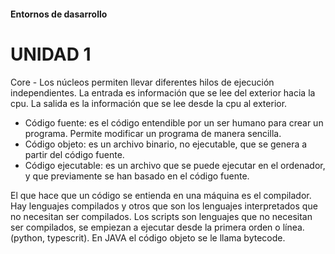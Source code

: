 #### Entornos de dasarrollo
# UNIDAD 1
Core - Los núcleos permiten llevar diferentes hilos de ejecución independientes. 
La entrada es información que se lee del exterior hacia la cpu.
La salida es la información que se lee desde la cpu al exterior. 

* Código fuente: es el código entendible por un ser humano para crear un programa. Permite modificar un programa de manera sencilla. 
* Código objeto: es un archivo binario, no ejecutable, que se genera a partir del código fuente. 
* Código ejecutable: es un archivo que se puede ejecutar en el ordenador, y que previamente se han basado en el código fuente. 

El que hace que un código se entienda en una máquina es el compilador. 
Hay lenguajes compilados y otros que son los lenguajes interpretados que no necesitan ser compilados. 
Los scripts son lenguajes que no necesitan ser compilados, se empiezan a ejecutar desde la primera orden o línea. (python, typescrit). 
En JAVA el código objeto se le llama bytecode. 


